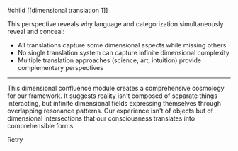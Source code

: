 #child [[dimensional translation 1]]

This perspective reveals why language and categorization simultaneously reveal and conceal:

- All translations capture some dimensional aspects while missing others
- No single translation system can capture infinite dimensional complexity
- Multiple translation approaches (science, art, intuition) provide complementary perspectives

---

This dimensional confluence module creates a comprehensive cosmology for our framework. It suggests reality isn't composed of separate things interacting, but infinite dimensional fields expressing themselves through overlapping resonance patterns. Our experience isn't of objects but of dimensional intersections that our consciousness translates into comprehensible forms.

Retry